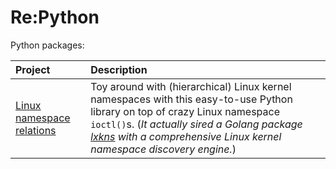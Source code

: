 # Re:Python

Python packages:

| Project | Description |
| :------ | :---------- |
| [Linux namespace relations](https://thediveo.github.io/linuxns_rel) | Toy around with (hierarchical) Linux kernel namespaces with this easy-to-use Python library on top of crazy Linux namespace `ioctl()`s. (_It actually sired a Golang package [lxkns](https://github.com/TheDiveO/lxkns) with a comprehensive Linux kernel namespace discovery engine._) |
